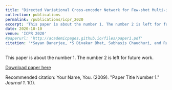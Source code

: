 ```yaml
---
title: "Directed Variational Cross-encoder Network for Few-shot Multi-image Co-segmentation"
collection: publications
permalink: /publications/icpr_2020
excerpt: 'This paper is about the number 1. The number 2 is left for future work.'
date: 2020-10-10
venue: 'ICPR 2020'
#paperurl: 'http://academicpages.github.io/files/paper1.pdf'
citation: '*Sayan Banerjee, *S Divakar Bhat, Subhasis Chaudhuri, and Rajbabu Velmurugan. &quot;Directed Variational Cross-encoder Network for Few-shot Multi-image Co-segmentation.&quot; <i>ICPR 2020 </i>.' \* denotes equal contribution
---
```

This paper is about the number 1. The number 2 is left for future work.

[Download paper here](http://academicpages.github.io/files/paper1.pdf)

Recommended citation: Your Name, You. (2009). "Paper Title Number 1." <i>Journal 1</i>. 1(1).
